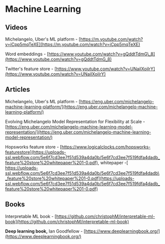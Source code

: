 # Machine Learning

## Videos

Michelangelo, Uber's ML platform - [https://m.youtube.com/watch?v=iCpp5mqTeXE](https://m.youtube.com/watch?v=iCpp5mqTeXE)

Word embeddings - [https://www.youtube.com/watch?v=gQddtTdmG\_8](https://www.youtube.com/watch?v=gQddtTdmG_8)

Twitter's feature store - [https://www.youtube.com/watch?v=UNailXoiIrY](https://www.youtube.com/watch?v=UNailXoiIrY)

## Articles

Michelangelo, Uber's ML platform - [https://eng.uber.com/michelangelo-machine-learning-platform/](https://eng.uber.com/michelangelo-machine-learning-platform/)

Evolving Michelangelo Model Representation for Flexibility at Scale - [https://eng.uber.com/michelangelo-machine-learning-model-representation/](https://eng.uber.com/michelangelo-machine-learning-model-representation/)

Hopsworks feature store - [https://www.logicalclocks.com/hopsworks-featurestore](https://uploads-ssl.webflow.com/5e6f7cd3ee7f51d539a4da0b/5e6f7cd3ee7f519fdfa4dadb_feature%20store%20whitepaper%201-0.pdf), whitepaper -[ https://uploads-ssl.webflow.com/5e6f7cd3ee7f51d539a4da0b/5e6f7cd3ee7f519fdfa4dadb\_feature%20store%20whitepaper%201-0.pdf](https://uploads-ssl.webflow.com/5e6f7cd3ee7f51d539a4da0b/5e6f7cd3ee7f519fdfa4dadb_feature%20store%20whitepaper%201-0.pdf)

## Books

Interpretable ML book - [https://github.com/christophM/interpretable-ml-book](https://github.com/christophM/interpretable-ml-book)

**Deep learning book,** Ian Goodfellow - [https://www.deeplearningbook.org/](https://www.deeplearningbook.org/)

